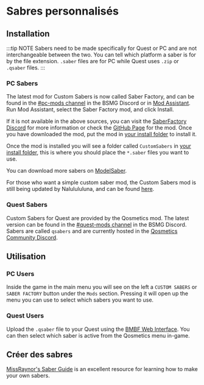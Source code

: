 # Sabres personnalisés

## Installation
:::tip NOTE Sabers need to be made specifically for Quest or PC and are not interchangeable between the two. You can tell which platform a saber is for by the file extension. `.saber` files are for PC while Quest uses `.zip` or `.qsaber` files. :::

### PC Sabers
The latest mod for Custom Sabers is now called Saber Factory, and can be found in the [#pc-mods channel](https://discord.gg/beatsabermods) in the BSMG Discord or in [Mod Assistant](https://github.com/Assistant/ModAssistant). Run Mod Assistant, select the Saber Factory mod, and click Install.

If it is not available in the above sources, you can visit the [SaberFactory Discord](https://discord.gg/PjD7WcChH3) for more information or check the [GitHub Page](https://github.com/ToniMacaroni/SaberFactory/releases) for the mod. Once you have downloaded the mod, put the mod in [your install folder](/faq/install-folder.md) to install it.

Once the mod is installed you will see a folder called `CustomSabers` in [your install folder](/faq/install-folder.md), this is where you should place the `*.saber` files you want to use.

You can download more sabers on [ModelSaber](https://modelsaber.com/Sabers/).

For those who want a simple custom saber mod, the Custom Sabers mod is still being updated by Nalulululuna, and can be found [here](https://twitter.com/nalulululuna/status/1493263219485405184).

### Quest Sabers
Custom Sabers for Quest are provided by the Qosmetics mod. The latest version can be found in the [#quest-mods channel](https://discord.gg/beatsabermods) in the BSMG Discord. Sabers are called `qsabers` and are currently hosted in the [Qosmetics Community Discord](https://discord.gg/qosmetics).

## Utilisation

### PC Users
Inside the game in the main menu you will see on the left a `CUSTOM SABERS` or `SABER FACTORY` button under the `Mods` section. Pressing it will open up the menu you can use to select which sabers you want to use.

### Quest Users
Upload the `.qsaber` file to your Quest using the [BMBF Web Interface](/quest-modding.md#installing-mods). You can then select which saber is active from the Qosmetics menu in-game.

## Créer des sabres
[MissRaynor's Saber Guide](./sabers-guide.md) is an excellent resource for learning how to make your own sabers.
